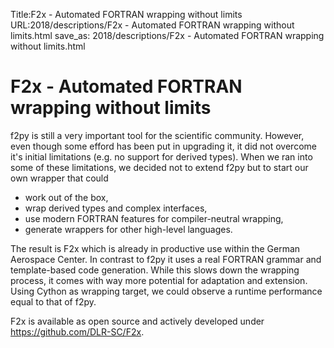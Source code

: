 Title:F2x - Automated FORTRAN wrapping without limits
URL:2018/descriptions/F2x - Automated FORTRAN wrapping without limits.html
save_as: 2018/descriptions/F2x - Automated FORTRAN wrapping without limits.html



# F2x - Automated FORTRAN wrapping without limits
f2py is still a very important tool for the scientific community. However, even though some efford has been put in upgrading it, it did not overcome it's initial limitations (e.g. no support for derived types). When we ran into some of these limitations, we decided not to extend f2py but to start our own wrapper that could

* work out of the box,
* wrap derived types and complex interfaces,
* use modern FORTRAN features for compiler-neutral wrapping,
* generate wrappers for other high-level languages.

The result is F2x which is already in productive use within the German Aerospace Center. In contrast to f2py it uses a real FORTRAN grammar and template-based code generation. While this slows down the wrapping process, it comes with way more potential for adaptation and extension. Using Cython as wrapping target, we could observe a runtime performance equal to that of f2py.

F2x is available as open source and actively developed under https://github.com/DLR-SC/F2x.